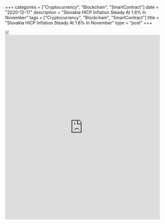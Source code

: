 +++
categories = ["Cryptocurrency", "Blockchain", "SmartContract"]
date = "2020-12-17"
description = "Slovakia HICP Inflation Steady At 1.6% In November"
tags = ["Cryptocurrency", "Blockchain", "SmartContract"]
title = "Slovakia HICP Inflation Steady At 1.6% In November"
type = "post"
+++

{{<iframe id="large-banner" src="https://www.bounty.group/#slide=10.0" width="100%" height="600" scrolling="no" style="border: 0px solid rgb(216, 221, 230); border-radius: 3px;">}}

Slovakia's EU measure of inflation remained stable in November, data
from the Statistical Office Of the Slovak Republic showed on Thursday.

The harmonized index of consumer prices, or HICP, rose 1.6 percent year-
on-year in November, same as seen in October. Economists had expected a
1.5 percent increase.

On a month-on-month basis, increased 0.1 percent in November, same as
seen in the preceding month. This was in line with economists'
expectation.

Earlier, the statistical office reported that the consumer price index
rose 1.5 percent yearly in November and roes 0.1 percent from a month
ago.

The core inflation eased to 1.4 percent in November from 1.5 percent in
the prior month.

For comments and feedback [contact](https://www.playgroundfx.com/contact/): editorial@rtt[news](https://www.letsplayfx.com/blog/forex-news-website/).com

[Economic News][1]

 **What parts of the world are seeing the best (and worst) economic
performances lately? Click[here][2] to check out our [Econ Scorecard][2]
and find out! See up-to-the-moment [ranking](https://www.playgroundfx.com/blog/crypto-exchange-ranking/)s for the best and worst
performers in [GDP][3], [unemployment rate][4], [inflation][5] and much
more.**

   1. www.rtt[news](https://www.letsplayfx.com/blog/forex-news-website/).com/Content/EconomicNews.aspx
   2. www.rtt[news](https://www.letsplayfx.com/blog/forex-news-website/).com/economic-scorecard/world-rank/industrial-production/highest-performance.aspx
   3. www.rtt[news](https://www.letsplayfx.com/blog/forex-news-website/).com/economic-scorecard/world-rank/GDP/highest-performance.aspx
   4. www.rtt[news](https://www.letsplayfx.com/blog/forex-news-website/).com/economic-scorecard/world-rank/unemployment-rate/lowest-performance.aspx
   5. www.rtt[news](https://www.letsplayfx.com/blog/forex-news-website/).com/economic-scorecard/world-rank/CPI/highest-performance.aspx